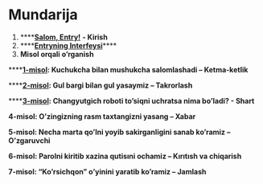 # Mundarija

1. \*\*\*\*[**Salom, Entry!**](salom-entry.md) **- Kirish**
2. \*\*\*\*[**Entryning Interfeysi**](entryning-interfeysi.md)\*\*\*\*
3.  **Misol orqali o’rganish**

   \*\*\*\*[**1-misol**](1-misol_ketma-ketlik.md)**: Kuchukcha bilan mushukcha salomlashadi – Ketma-ketlik**

   \*\*\*\*[**2-misol**](2-misol_-takrorlash.md)**: Gul bargi bilan gul yasaymiz – Takrorlash**

   \*\*\*\*[**3-misol**](3-misol_-tanlov.md#2-chang-yutgich-robot-obyektini-tanlang-va-kodni-quyidagi-rasmga-oxshatib-qoying)**: Changyutgich roboti to’siqni uchratsa nima bo’ladi? - Shart**

   **4-misol: O’zingizning rasm taxtangizni yasang – Xabar**

   **5-misol: Necha marta qo’lni yoyib sakirganligini sanab ko’ramiz – O’zgaruvchi** 

   **6-misol: Parolni kiritib xazina qutisıni ochamiz – Kırıtısh va chiqarish**

   **7-misol: “Ko’rsichqon” o’yinini yaratib ko’ramiz – Jamlash**



